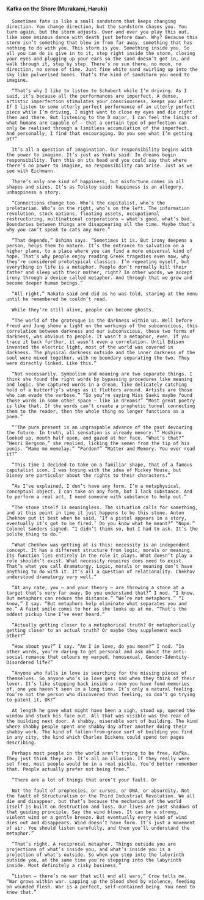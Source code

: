 #### Kafka on the Shore (Murakami, Haruki)
      Sometimes fate is like a small sandstorm that keeps changing direction. You change direction, but the sandstorm chases you. You turn again, but the storm adjusts. Over and over you play this out, like some ominous dance with death just before dawn. Why? Because this storm isn’t something that blew in from far away, something that has nothing to do with you. This storm is you. Something inside you. So all you can do is give in to it, step right inside the storm, closing your eyes and plugging up your ears so the sand doesn’t get in, and walk through it, step by step. There’s no sun there, no moon, no direction, no sense of time. Just fine white sand swirling up into the sky like pulverised bones. That’s the kind of sandstorm you need to imagine.

      “That’s why I like to listen to Schubert while I’m driving. As I said, it’s because all the performances are imperfect. A dense, artistic imperfection stimulates your consciousness, keeps you alert. If I listen to some utterly perfect performance of an utterly perfect piece while I’m driving, I might want to close my eyes and die right then and there. But listening to the D major, I can feel the limits of what humans are capable of – that a certain type of perfection can only be realised through a limitless accumulation of the imperfect. And personally, I find that encouraging. Do you see what I’m getting at?”

      It’s all a question of imagination. Our responsibility begins with the power to imagine. It’s just as Yeats said: In dreams begin responsibility. Turn this on its head and you could say that where there’s no power to imagine, no responsibility can arise. Just as we see with Eichmann.

      There’s only one kind of happiness, but misfortune comes in all shapes and sizes. It’s as Tolstoy said: happiness is an allegory, unhappiness a story.

      “Connections change too. Who’s the capitalist, who’s the proletarian. Who’s on the right, who’s on the left. The information revolution, stock options, floating assets, occupational restructuring, multinational corporations – what’s good, what’s bad. Boundaries between things are disappearing all the time. Maybe that’s why you can’t speak to cats any more.”

      “That depends,” Oshima says. “Sometimes it is. But irony deepens a person, helps them to mature. It’s the entrance to salvation on a higher plane, to a place where you can find a more universal kind of hope. That’s why people enjoy reading Greek tragedies even now, why they’re considered prototypical classics. I’m repeating myself, but everything in life is a metaphor. People don’t normally kill their father and sleep with their mother, right? In other words, we accept irony through a device called metaphor. And through that we grow and become deeper human beings.”

      “All right,” Nakata said and did as he was told, staring at the menu until he remembered he couldn’t read.

      While they’re still alive, people can become ghosts.

      “The world of the grotesque is the darkness within us. Well before Freud and Jung shone a light on the workings of the subconscious, this correlation between darkness and our subconscious, these two forms of darkness, was obvious to people. It wasn’t a metaphor, even. If you trace it back further, it wasn’t even a correlation. Until Edison invented the electric light, most of the world was covered in darkness. The physical darkness outside and the inner darkness of the soul were mixed together, with no boundary separating the two. They were directly linked. Like this.”

      “Not necessarily. Symbolism and meaning are two separate things. I think she found the right words by bypassing procedures like meaning and logic. She captured words in a dream, like delicately catching hold of a butterfly’s wings as it flutters around. Artists are those who can evade the verbose.” “So you’re saying Miss Saeki maybe found those words in some other space – like in dreams?” “Most great poetry is like that. If the words can’t create a prophetic tunnel connecting them to the reader, then the whole thing no longer functions as a poem.”

      “‘The pure present is an ungraspable advance of the past devouring the future. In truth, all sensation is already memory.’” Hoshino looked up, mouth half open, and gazed at her face. “What’s that?” “Henri Bergson,” she replied, licking the semen from the tip of his penis. “Mame mo memelay.” “Pardon?” “Matter and Memory. You ever read it?”

      “This time I decided to take on a familiar shape, that of a famous capitalist icon. I was toying with the idea of Mickey Mouse, but Disney are particular about the rights to their characters.”

      “As I’ve explained, I don’t have any form. I’m a metaphysical, conceptual object. I can take on any form, but I lack substance. And to perform a real act, I need someone with substance to help out.”

      “The stone itself is meaningless. The situation calls for something, and at this point in time it just happens to be this stone. Anton Chekhov put it best when he said, ‘If a pistol appears in a story, eventually it’s got to be fired.’ Do you know what he meant?” “Nope.” Colonel Sanders sighed. “I didn’t think so, but I had to ask. It’s the polite thing to do.”

      “What Chekhov was getting at is this: necessity is an independent concept. It has a different structure from logic, morals or meaning. Its function lies entirely in the role it plays. What doesn’t play a role shouldn’t exist. What necessity requires does need to exist. That’s what you call dramaturgy. Logic, morals or meaning don’t have anything to do with it. It’s all a question of relationality. Chekhov understood dramaturgy very well.”

      “At any rate, you – and your theory – are throwing a stone at a target that’s very far away. Do you understand that?” I nod. “I know. But metaphors can reduce the distance.” “We’re not metaphors.” “I know,” I say. “But metaphors help eliminate what separates you and me.” A faint smile comes to her as she looks up at me. “That’s the oddest pickup line I’ve ever heard.”

      “Actually getting closer to a metaphorical truth? Or metaphorically getting closer to an actual truth? Or maybe they supplement each other?”

      “How about you?” I say. “Am I in love, do you mean?” I nod. “In other words, you’re daring to get personal and ask about the anti-social romance that colours my warped, homosexual, Gender-Identity-Disordered life?”

      “Anyone who falls in love is searching for the missing pieces of themselves. So anyone who’s in love gets sad when they think of their lover. It’s like stepping back inside a room you have fond memories of, one you haven’t seen in a long time. It’s only a natural feeling. You’re not the person who discovered that feeling, so don’t go trying to patent it, OK?”

      At length he gave what might have been a sigh, stood up, opened the window and stuck his face out. All that was visible was the rear of the building next door. A shabby, miserable sort of building. The kind where shabby people spent one shabby day after another doing their shabby work. The kind of fallen-from-grace sort of building you find in any city, the kind which Charles Dickens could spend ten pages describing.

      Perhaps most people in the world aren’t trying to be free, Kafka. They just think they are. It’s all an illusion. If they really were set free, most people would be in a real pickle. You’d better remember that. People actually prefer not being free.”

      “There are a lot of things that aren’t your fault. Or

      Not the fault of prophecies, or curses, or DNA, or absurdity. Not the fault of Structuralism or the Third Industrial Revolution. We all die and disappear, but that’s because the mechanism of the world itself is built on destruction and loss. Our lives are just shadows of that guiding principle. Say the wind blows. It can be a strong, violent wind or a gentle breeze. But eventually every kind of wind dies out and disappears. Wind doesn’t have form. It’s just a movement of air. You should listen carefully, and then you’ll understand the metaphor.”

      “That’s right. A reciprocal metaphor. Things outside you are projections of what’s inside you, and what’s inside you is a projection of what’s outside. So when you step into the labyrinth outside you, at the same time you’re stepping into the labyrinth inside. Most definitely a risky business.”

      “Listen – there’s no war that will end all wars,” Crow tells me. “War grows within war. Lapping up the blood shed by violence, feeding on wounded flesh. War is a perfect, self-contained being. You need to know that.”

